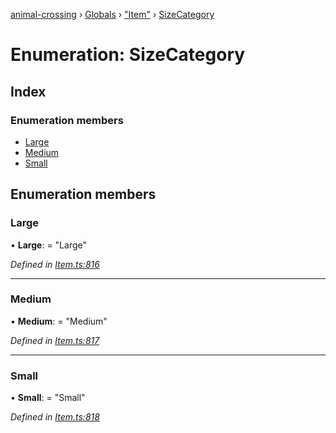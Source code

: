 [animal-crossing](../README.md) › [Globals](../globals.md) › ["Item"](../modules/_item_.md) › [SizeCategory](_item_.sizecategory.md)

# Enumeration: SizeCategory

## Index

### Enumeration members

* [Large](_item_.sizecategory.md#large)
* [Medium](_item_.sizecategory.md#medium)
* [Small](_item_.sizecategory.md#small)

## Enumeration members

###  Large

• **Large**: = "Large"

*Defined in [Item.ts:816](https://github.com/Norviah/animal-crossing/blob/e9cea70/module/types/Item.ts#L816)*

___

###  Medium

• **Medium**: = "Medium"

*Defined in [Item.ts:817](https://github.com/Norviah/animal-crossing/blob/e9cea70/module/types/Item.ts#L817)*

___

###  Small

• **Small**: = "Small"

*Defined in [Item.ts:818](https://github.com/Norviah/animal-crossing/blob/e9cea70/module/types/Item.ts#L818)*
